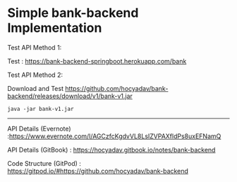 # Simple bank-backend Implementation

Test API Method 1:

Test : https://bank-backend-springboot.herokuapp.com/bank

Test API Method 2:

Download and Test
https://github.com/hocyadav/bank-backend/releases/download/v1/bank-v1.jar

`java -jar bank-v1.jar`

---


API Details (Evernote) :https://www.evernote.com/l/AGCzfcKgdvVL8LsIZVPAXfldPs8uxEFNamQ

API Details (GitBook) : https://hocyadav.gitbook.io/notes/bank-backend

Code Structure (GitPod) : https://gitpod.io/#https://github.com/hocyadav/bank-backend
